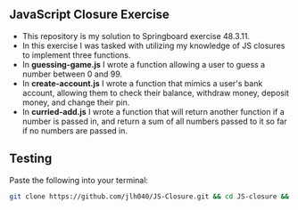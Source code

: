 ## JavaScript Closure Exercise

- This repository is my solution to Springboard exercise 48.3.11.
- In this exercise I was tasked with utilizing my knowledge of JS closures to implement three functions.
- In **guessing-game.js** I wrote a function allowing a user to guess a number between 0 and 99.
- In **create-account.js** I wrote a function that mimics a user's bank account, allowing them to check their balance, withdraw money, deposit money, and change their pin.
- In **curried-add.js** I wrote a function that will return another function if a number is passed in, and return a sum of all numbers passed to it so far if no numbers are passed in.

## Testing

Paste the following into your terminal:

```bash
git clone https://github.com/jlh040/JS-Closure.git && cd JS-closure && npm install && jest
```

